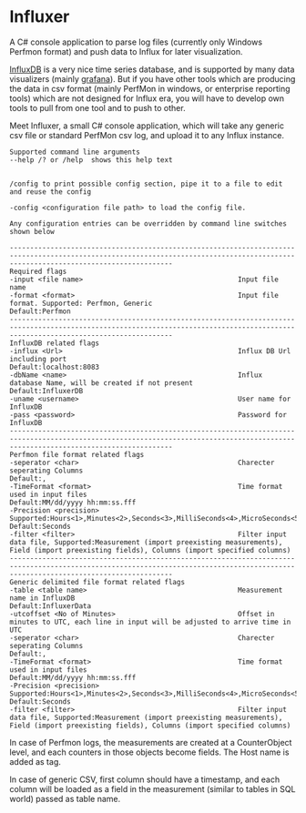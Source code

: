 # Influxer
A C# console application to parse log files (currently only Windows Perfmon format) and push data to Influx for later visualization.

[InfluxDB][1] is a very nice time series database, and is supported by many data visualizers (mainly [grafana][2]). But if you have other tools which are producing the data in csv format (mainly PerfMon in windows, or enterprise reporting tools) which are not designed for Influx era, you will have to develop own tools to pull from one tool and to push to other.

Meet Influxer, a small C# console application, which will take any generic csv file or standard PerfMon csv log, and upload it to any Influx instance.

    Supported command line arguments
    --help /? or /help  shows this help text
    
    
    /config to print possible config section, pipe it to a file to edit and reuse the config
    
    -config <configuration file path> to load the config file.
    
    Any configuration entries can be overridden by command line switches shown below
    
    ------------------------------------------------------------------------------------------------------------------------------------------------------------------------------------
    Required flags
    -input <file name>                                      Input file name
    -format <format>                                        Input file format. Supported: Perfmon, Generic                                                           Default:Perfmon
    ------------------------------------------------------------------------------------------------------------------------------------------------------------------------------------
    InfluxDB related flags
    -influx <Url>                                           Influx DB Url including port                                                                             Default:localhost:8083
    -dbName <name>                                          Influx database Name, will be created if not present                                                     Default:InfluxerDB
    -uname <username>                                       User name for InfluxDB
    -pass <password>                                        Password for InfluxDB
    ------------------------------------------------------------------------------------------------------------------------------------------------------------------------------------
    Perfmon file format related flags
    -seperator <char>                                       Charecter seperating Columns                                                                             Default:,
    -TimeFormat <format>                                    Time format used in input files                                                                          Default:MM/dd/yyyy hh:mm:ss.fff
    -Precision <precision>                                  Supported:Hours<1>,Minutes<2>,Seconds<3>,MilliSeconds<4>,MicroSeconds<5>,NanoSeconds<6>                  Default:Seconds
    -filter <filter>                                        Filter input data file, Supported:Measurement (import preexisting measurements), Field (import preexisting fields), Columns (import specified columns)
    ------------------------------------------------------------------------------------------------------------------------------------------------------------------------------------
    Generic delimited file format related flags
    -table <table name>                                     Measurement name in InfluxDB                                                                             Default:InfluxerData
    -utcoffset <No of Minutes>                              Offset in minutes to UTC, each line in input will be adjusted to arrive time in UTC
    -seperator <char>                                       Charecter seperating Columns                                                                             Default:,
    -TimeFormat <format>                                    Time format used in input files                                                                          Default:MM/dd/yyyy hh:mm:ss.fff
    -Precision <precision>                                  Supported:Hours<1>,Minutes<2>,Seconds<3>,MilliSeconds<4>,MicroSeconds<5>,NanoSeconds<6>                  Default:Seconds
    -filter <filter>                                        Filter input data file, Supported:Measurement (import preexisting measurements), Field (import preexisting fields), Columns (import specified columns)


In case of Perfmon logs, the measurements are created at a CounterObject level, and each counters in those objects become fields. The Host name is added as tag. 

In case of generic CSV, first column should have a timestamp, and each column will be loaded as a field in the measurement (similar to tables in SQL world) passed as table name.

  [1]: https://github.com/influxdb/influxdb
  [2]: https://github.com/grafana/grafana
